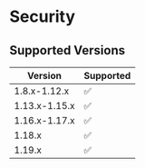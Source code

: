 # Security

## Supported Versions

| Version       | Supported          |
| ------------- | ------------------ |
| 1.8.x-1.12.x  | :white_check_mark: |
| 1.13.x-1.15.x | :white_check_mark: |
| 1.16.x-1.17.x | :white_check_mark: |
| 1.18.x        | :white_check_mark: |
| 1.19.x        | :white_check_mark: |
